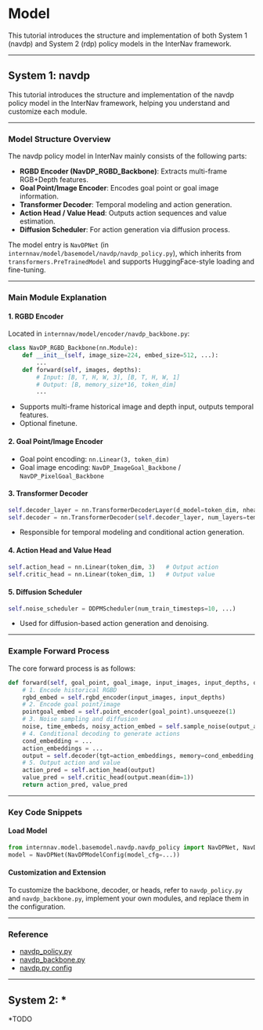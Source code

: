# Model

This tutorial introduces the structure and implementation of both System 1 (navdp) and System 2 (rdp) policy models in the InterNav framework.

---

## System 1: navdp

<!-- navdp content start -->

This tutorial introduces the structure and implementation of the navdp policy model in the InterNav framework, helping you understand and customize each module.

---

### Model Structure Overview

The navdp policy model in InterNav mainly consists of the following parts:

- **RGBD Encoder (NavDP_RGBD_Backbone)**: Extracts multi-frame RGB+Depth features.
- **Goal Point/Image Encoder**: Encodes goal point or goal image information.
- **Transformer Decoder**: Temporal modeling and action generation.
- **Action Head / Value Head**: Outputs action sequences and value estimation.
- **Diffusion Scheduler**: For action generation via diffusion process.

The model entry is `NavDPNet` (in `internnav/model/basemodel/navdp/navdp_policy.py`), which inherits from `transformers.PreTrainedModel` and supports HuggingFace-style loading and fine-tuning.

---

### Main Module Explanation

#### 1. RGBD Encoder

Located in `internnav/model/encoder/navdp_backbone.py`:

```python
class NavDP_RGBD_Backbone(nn.Module):
    def __init__(self, image_size=224, embed_size=512, ...):
        ...
    def forward(self, images, depths):
        # Input: [B, T, H, W, 3], [B, T, H, W, 1]
        # Output: [B, memory_size*16, token_dim]
        ...
```

- Supports multi-frame historical image and depth input, outputs temporal features.
- Optional finetune.

#### 2. Goal Point/Image Encoder

- Goal point encoding: `nn.Linear(3, token_dim)`
- Goal image encoding: `NavDP_ImageGoal_Backbone` / `NavDP_PixelGoal_Backbone`

#### 3. Transformer Decoder

```python
self.decoder_layer = nn.TransformerDecoderLayer(d_model=token_dim, nhead=heads, ...)
self.decoder = nn.TransformerDecoder(self.decoder_layer, num_layers=temporal_depth)
```

- Responsible for temporal modeling and conditional action generation.

#### 4. Action Head and Value Head

```python
self.action_head = nn.Linear(token_dim, 3)   # Output action
self.critic_head = nn.Linear(token_dim, 1)   # Output value
```

#### 5. Diffusion Scheduler

```python
self.noise_scheduler = DDPMScheduler(num_train_timesteps=10, ...)
```

- Used for diffusion-based action generation and denoising.

---

### Example Forward Process

The core forward process is as follows:

```python
def forward(self, goal_point, goal_image, input_images, input_depths, output_actions, augment_actions):
    # 1. Encode historical RGBD
    rgbd_embed = self.rgbd_encoder(input_images, input_depths)
    # 2. Encode goal point/image
    pointgoal_embed = self.point_encoder(goal_point).unsqueeze(1)
    # 3. Noise sampling and diffusion
    noise, time_embeds, noisy_action_embed = self.sample_noise(output_actions)
    # 4. Conditional decoding to generate actions
    cond_embedding = ...
    action_embeddings = ...
    output = self.decoder(tgt=action_embeddings, memory=cond_embedding, tgt_mask=self.tgt_mask)
    # 5. Output action and value
    action_pred = self.action_head(output)
    value_pred = self.critic_head(output.mean(dim=1))
    return action_pred, value_pred
```

---

### Key Code Snippets

#### Load Model

```python
from internnav.model.basemodel.navdp.navdp_policy import NavDPNet, NavDPModelConfig
model = NavDPNet(NavDPModelConfig(model_cfg=...))
```

#### Customization and Extension

To customize the backbone, decoder, or heads, refer to `navdp_policy.py` and `navdp_backbone.py`, implement your own modules, and replace them in the configuration.

---

### Reference
- [navdp_policy.py](../../internnav/model/basemodel/navdp/navdp_policy.py)
- [navdp_backbone.py](../../internnav/model/encoder/navdp_backbone.py)
- [navdp.py config](../../scripts/train/configs/navdp.py)

<!-- navdp content end -->

---

## System 2: *

*TODO
